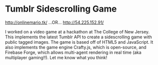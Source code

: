 Tumblr Sidescrolling Game
========================

http://onlinemario.tk/ ...OR...
http://54.225.152.91/

I worked on a video game at a hackathon at The College of New Jersey. This implements the latest Tumblr API to create a sidescrolling game with public tagged images. The game is based off of HTML5 and JavaScript. It also implements the game engine Crafty.js, which is open-source, and Firebase Forge, which allows multi-agent rendering in real time (aka multiplayer gaming!!). Let me know what you think!



